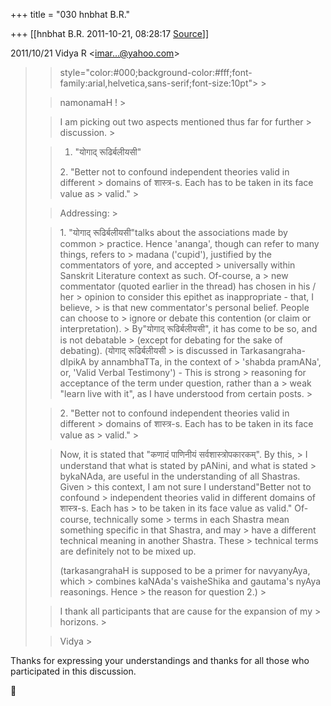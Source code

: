 +++
title = "030 hnbhat B.R."

+++
[[hnbhat B.R.	2011-10-21, 08:28:17 [Source](https://groups.google.com/g/samskrita/c/12xCfSQTzHU)]]



  
  

2011/10/21 Vidya R \<[imar...@yahoo.com]()\>

  

> 
> >  style="color:#000;background-color:#fff;font-family:arial,helvetica,sans-serif;font-size:10pt"> >
> 
> > 
> > namonamaH ! >
> 
> > 
> >   
> > 
> > 
> > I am picking out two aspects mentioned thus far for further > discussion. >
> 
> > 
> >   
> > 
> > 
> > 
> > 1. "योगाद् रूढिर्बलीयसी"
> > 
> > 
> > 
> > 2\. "Better not to confound independent theories valid in different > domains of शास्त्र-s. Each has to be taken in its face value as > valid." >
> 
> > 
> >   
> > 
> > 
> > 
> > 
> >   
> > 
> > 
> > Addressing: >
> 
> > 
> > 1\. "योगाद् रूढिर्बलीयसी"talks about the associations made by common > practice. Hence 'ananga', though can refer to many things, refers to > madana ('cupid'), justified by the commentators of yore, and accepted > universally within Sanskrit Literature context as such. Of-course, a > new commentator (quoted earlier in the thread) has chosen in his / her > opinion to consider this epithet as inappropriate - that, I believe, > is that new commentator's personal belief. People can choose to > ignore or debate this contention (or claim or interpretation). > By"योगाद् रूढिर्बलीयसी", it has come to be so, and is not debatable > (except for debating for the sake of debating). (योगाद् रूढिर्बलीयसी > is discussed in Tarkasangraha-dIpikA by annambhaTTa, in the context of > 'shabda pramANa', or, 'Valid Verbal Testimony')   - This is strong > reasoning for acceptance of the term under question, rather than a > weak "learn live with it", as I have understood from certain posts. >
> 
> > 
> >   
> > 
> > 
> > 
> > 
> > 
> > 
> > 2\. "Better not to confound independent theories valid in different > domains of शास्त्र-s. Each has to be taken in its face value as > valid." >
> 
> > 
> > 
> > 
> > Now, it is stated that "कणादं पाणिनीयं सर्वशास्त्रोपकारकम्". By this, > I understand that what is stated by pANini, and what is stated > bykaNAda, are useful in the understanding of all Shastras. Given > this context, I am not sure I understand"Better not to confound > independent theories valid in different domains of शास्त्र-s. Each has > to be taken in its face value as valid." Of-course, technically some > terms in each Shastra mean something specific in that Shastra, and may > have a different technical meaning in another Shastra. These > technical terms are definitely not to be mixed up.  
> > 
> > 
> >   
> > 
> > 
> > 
> > 
> > (tarkasangrahaH is supposed to be a primer for navyanyAya, which > combines kaNAda's vaisheShika and gautama's nyAya reasonings. Hence > the reason for question 2.) >
> 
> > 
> >   
> > 
> > 
> > I thank all participants that are cause for the expansion of my > horizons. >
> 
> > 
> >   
> > 
> > 
> > Vidya >
> 
> > 
> >   
> > 
> > 
> >   
> > 
> > 
> > 
> > 

  

  

Thanks for expressing your understandings and thanks for all those who participated in this discussion.

  







